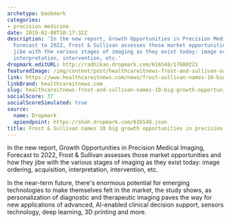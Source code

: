 ```yaml
---
archetype: bookmark
categories:
- precision medicine
date: 2019-02-08T10:17:32Z
description: 'In the new report, Growth Opportunities in Precision Medical Imaging,
  Forecast to 2022, Frost & Sullivan assesses those market opportunities and how they
  jibe with the various stages of imaging as they exist today: image ordering, acquisition,
  interpretation, intervention, etc.'
dropmark.editURL: http://radhikan.dropmark.com/616548/17680221
featuredImage: /img/content/post/healthcareitnews-frost-and-sullivan-names-10-big-growth-opportunities-in-precision-medicine.jpg
link: https://www.healthcareitnews.com/news/frost-sullivan-names-10-big-growth-opportunities-precision-medicine
linkBrand: healthcareitnews.com
slug: healthcareitnews-frost-and-sullivan-names-10-big-growth-opportunities-in-precision-medicine
socialScore: 37
socialScoreSimulated: true
source:
  name: Dropmark
  apiendpoint: https://shah.dropmark.com/616548.json
title: Frost & Sullivan names 10 big growth opportunities in precision medicine
---
```

In the new report, Growth Opportunities in Precision Medical Imaging, Forecast to 2022, Frost & Sullivan assesses those market opportunities and how they jibe with the various stages of imaging as they exist today: image ordering, acquisition, interpretation, intervention, etc.

In the near-term future, there's enormous potential for emerging technologies to make themselves felt in the market, the study shows, as personalization of diagnostic and therapeutic imaging paves the way for new applications of advanced, AI-enabled clinical decision support, sensors technology, deep learning, 3D printing and more.

